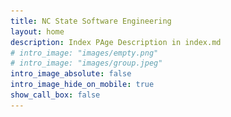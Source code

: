 ```yaml
---
title: NC State Software Engineering
layout: home
description: Index PAge Description in index.md
# intro_image: "images/empty.png"
# intro_image: "images/group.jpeg"
intro_image_absolute: false
intro_image_hide_on_mobile: true
show_call_box: false
---
```


<head>
    <style>

        .news {
            height: 300px;
            overflow: auto;
            width: 90%;
        }

        /* Set the width of the container */
        .container {
            width: 100%;
        }

        /* Set the height of the images */
        img {
            max-width: 100%; /* limit the maximum width of the image */
            height: auto;
        }

        /* Center align the content within each segment */
        .segment {
            display: flex;
            flex-direction: row;
            justify-content: center;
            align-items: center;
            padding: 10px 0;
        }

        /* Add some padding between the segments */
        .segment:not(:last-child) {
            margin-right: 16px;
        }

        /* Responsive design adjustments */
        @media screen and (max-width: 768px) {
            .segment {
                flex-direction: column;
            }

            .segment img {
                max-width: 100%;
                width: auto;
                height: auto;
            }

            .segment > div {
                text-align: center;
            }
        }
    </style>
</head>
<body>
    <!-- Container -->
    <div class="container">
        <!-- Image -->
        <div class="segment">
            <img src="images/group.jpeg" alt="Department Image">
        </div>
        <!-- Text and Image -->
        <div class="segment">
            <div>
                <h1>Software Engineering at NCSU</h1>
                <p>Accelerate your SE career, in industry, in research.</p>
            </div>
            <img src="images/illustrations/pointing.svg" alt="Text and Image" style="width: 400px;">
        </div>
    </div>
    <!-- News Section -->
    <div id="news">
            <div>
                <h1>News</h1>
                <ul>
                    <li>
                        <span class="date">10/2023</span>, <strong>Dr. Marcelo D'Amorim is serving FSE 2024 as the General Chair!</strong>
                        <ul>
                            Please consider participate the <i>ACM Joint European Software Engineering Conference and Symposium on the Foundations of Software Engineering</i> (ESEC/FSE)! See you at Porto de Galinhas, Brazil! <a href="https://2024.esec-fse.org/">More Details</a>
                        </ul>
                    </li>
                    <li>
                        <span class="date">10/2023</span>, <strong>Dr. Sandeep Kuttal gave a keynote at SCAM and VISSOFT 2023!</strong>
                        <ul>
                            Great job from Dr. Sandeep Kuttal! The talk is titled <i>IDEs as the Bridge: Connecting Humans and Code</i> at the IEEE International Working Conference on Source Code Analysis &amp; Manipulation (SCAM) and on Software Visualization (VISSOFT). Bogotá, Colombia, October 2023. <a href="https://sandeepkuttal.github.io/kuttal/index.html">More Details</a>
                        </ul>
                    </li>
                    <li>
                        <span class="date">10/2023</span>, <strong>Our student Leon Shahnewaz (supervised by Dr. Sandeep Kuttal) presented a paper at VLHCC 2023!</strong>
                        <ul>
                            Congratulations to our students Leon Shahnewaz, Mahzabin Tamanna, and Dr. Sandeep Kuttal! The paper is titled <i>Comparing Foraging Behavior Across Code Hosting and Q&amp;A Platforms through a Gender Lens</i> at IEEE Symposium on Visual Languages and Human-Centric Computing (VLHCC). Washington, DC, USA. <a href="https://sandeepkuttal.github.io/kuttal/index.html">More Details</a>
                        </ul>
                    </li>
                    <li>
                        <span class="date">09/2023</span>, <strong>Dr. Tim Menzies was designated ASE Fellow!</strong>
                        <ul>
                            Congratulations to Dr. Tim Menzies! He was designated a Fellow of Automated Software Engineering at the 38th IEEE/ACM International Conference on Automated Software Engineering (ASE). <a href="https://timm.fyi/">More Details</a>
                        </ul>
                    </li>
                    <li>
                        <span class="date">09/23</span>, <strong>Dr. Wesley K. G. Assunção Won Best Paper Award at SPLC 2023!</strong>
                        <ul>
                            Congratulations to Dr. Wesley K. G. Assunção and his co-authors from the Federal University of Paraná, on recently winning the Best Research Paper award at the 27th ACM International Systems and Software Product Line Conference (SPLC). <a href="https://wesleyklewerton.github.io/">More Details</a>
                        </ul>
                    </li>
                </ul>
            </div>
    </div>
</body>
